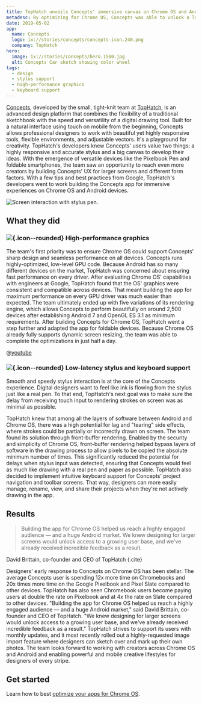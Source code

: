```yaml
---
title: TopHatch unveils Concepts' immersive canvas on Chrome OS and Android
metadesc: By optimizing for Chrome OS, Concepts was able to unlock a large and growing user base while increasing the average time users spend in their app.
date: 2019-05-02
app:
  name: Concepts
  logo: ix://stories/concepts/concepts-icon.240.png
  company: TopHatch
hero:
  image: ix://stories/concepts/hero.1500.jpg
  alt: Concepts Car sketch showing color wheel
tags:
  - design
  - stylus support
  - high-performance graphics
  - keyboard support
---
```


[Concepts](https://play.google.com/store/apps/details?id=com.tophatch.concepts), developed by the small, tight-knit team at [TopHatch](https://concepts.app/en/), is an advanced design platform that combines the flexibility of a traditional sketchbook with the speed and versatility of a digital drawing tool. Built for a natural interface using touch on mobile from the beginning, Concepts allows professional designers to work with beautiful yet highly responsive tools, flexible environments, and adjustable vectors. It's a playground for creativity. TopHatch's developers knew Concepts' users value two things: a highly responsive and accurate stylus and a big canvas to develop their ideas. With the emergence of versatile devices like the Pixelbook Pen and foldable smartphones, the team saw an opportunity to reach even more creators by building Concepts' UX for larger screens and different form factors. With a few tips and best practices from Google, TopHatch's developers went to work building the Concepts app for immersive experiences on Chrome OS and Android devices.

![Screen interaction with stylus pen.](ix://stories/concepts/concepts-1.1500.png)

## What they did

### ![](ix://icons/memory.png){.icon--rounded} High-performance graphics

The team's first priority was to ensure Chrome OS could support Concepts' sharp design and seamless performance on all devices. Concepts runs highly-optimized, low-level GPU code. Because Android has so many different devices on the market, TopHatch was concerned about ensuring fast performance on every driver. After evaluating Chrome OS' capabilities with engineers at Google, TopHatch found that the OS' graphics were consistent and compatible across devices. That meant building the app for maximum performance on every GPU driver was much easier than expected. The team ultimately ended up with five variations of its rendering engine, which allows Concepts to perform beautifully on around 2,500 devices after establishing Android 7 and OpenGL ES 3.1 as minimum requirements. After building Concepts for Chrome OS, TopHatch went a step further and adapted the app for foldable devices. Because Chrome OS already fully supports dynamic screen resizing, the team was able to complete the optimizations in just half a day.

@[youtube](https://www.youtube.com/watch?v=QtckOSCYW5w)

### ![](ix://icons/keyboard.png){.icon--rounded} Low-latency stylus and keyboard support

Smooth and speedy stylus interaction is at the core of the Concepts experience. Digital designers want to feel like ink is flowing from the stylus just like a real pen. To that end, TopHatch's next goal was to make sure the delay from receiving touch input to rendering strokes on screen was as minimal as possible.

TopHatch knew that among all the layers of software between Android and Chrome OS, there was a high potential for lag and "tearing" side effects, where strokes could be partially or incorrectly drawn on screen. The team found its solution through front-buffer rendering. Enabled by the security and simplicity of Chrome OS, front-buffer rendering helped bypass layers of software in the drawing process to allow pixels to be copied the absolute minimum number of times. This significantly reduced the potential for delays when stylus input was detected, ensuring that Concepts would feel as much like drawing with a real pen and paper as possible. TopHatch also decided to implement intuitive keyboard support for Concepts' project navigation and toolbar screens. That way, designers can more easily manage, rename, view, and share their projects when they're not actively drawing in the app.

## Results

> Building the app for Chrome OS helped us reach a highly engaged audience — and a huge Android market. We knew designing for larger screens would unlock access to a growing user base, and we've already received incredible feedback as a result.

David Brittain, co-founder and CEO of TopHatch {.cite}

Designers' early response to Concepts on Chrome OS has been stellar. The average Concepts user is spending 12x more time on Chromebooks and 20x times more time on the Google Pixelbook and Pixel Slate compared to other devices. TopHatch has also seen Chromebook users become paying users at double the rate on Pixelbook and at 4x the rate on Slate compared to other devices. "Building the app for Chrome OS helped us reach a highly engaged audience — and a huge Android market," said David Brittain, co-founder and CEO of TopHatch. "We knew designing for larger screens would unlock access to a growing user base, and we've already received incredible feedback as a result." TopHatch strives to support its users with monthly updates, and it most recently rolled out a highly-requested image import feature where designers can sketch over and mark up their own photos. The team looks forward to working with creators across Chrome OS and Android and enabling powerful and mobile creative lifestyles for designers of every stripe.

## Get started

Learn how to best [optimize your apps for Chrome OS](/{{locale.code}}/android/optimizing).
